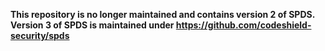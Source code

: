 **This repository is no longer maintained and contains version 2 of SPDS. Version 3 of SPDS is maintained under https://github.com/codeshield-security/spds**
